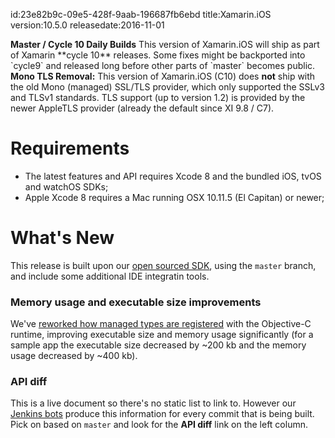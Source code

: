 id:23e82b9c-09e5-428f-9aab-196687fb6ebd
title:Xamarin.iOS
version:10.5.0
releasedate:2016-11-01

<div class="note">
	<b>Master / Cycle 10 Daily Builds</b>
	This version of Xamarin.iOS will ship as part of Xamarin **cycle 10** releases.
	Some fixes might be backported into `cycle9` and released long before other parts of `master` becomes public.
</div>

<div class="note">
	<b>Mono TLS Removal:</b>
	This version of Xamarin.iOS (C10) does <b>not</b> ship with the old Mono (managed) SSL/TLS provider, which
	only supported the SSLv3 and TLSv1 standards. TLS support (up to version 1.2) is provided by the 
	newer AppleTLS provider (already the default since XI 9.8 / C7).
</div>

Requirements
============

- The latest features and API requires Xcode 8 and the bundled iOS, tvOS and watchOS SDKs;
- Apple Xcode 8 requires a Mac running OSX 10.11.5 (El Capitan) or newer;

What's New
==========

This release is built upon our [open sourced SDK](https://github.com/xamarin/xamarin-macios),
using the `master` branch, and include some additional IDE integratin tools.

### Memory usage and executable size improvements

We've <a href="https://github.com/xamarin/xamarin-macios/commit/7728c4cd196e605e036ecf531a8bd81072094412">reworked how managed types are registered</a> with the Objective-C runtime, improving executable size and memory usage significantly (for a sample app the executable size decreased by ~200 kb and the memory usage decreased by ~400 kb).

### API diff

This is a live document so there's no static list to link to. However our [Jenkins bots](https://jenkins.mono-project.com/job/xamarin-macios-pr-builder/) produce this information for every commit that is being built. Pick on based on `master` and look for the **API diff** link on the left column.